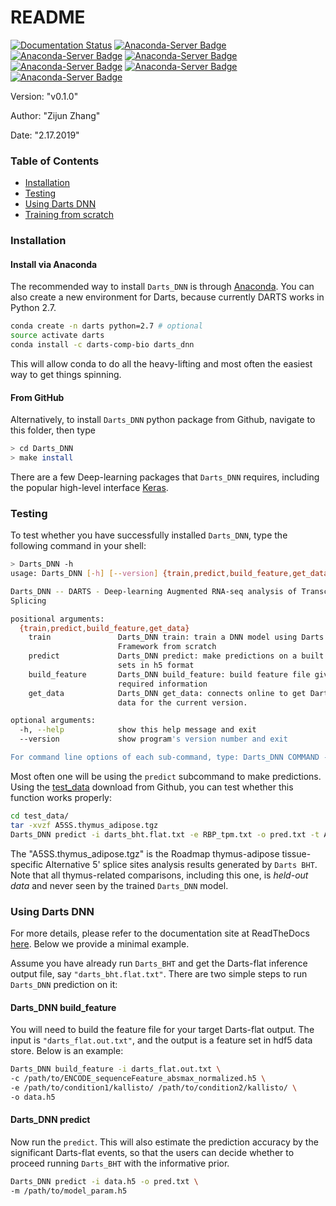 # README

[![Documentation Status](https://readthedocs.org/projects/darts-dnn/badge/?version=latest)](https://darts-dnn.readthedocs.io/en/latest/?badge=latest)
[![Anaconda-Server Badge](https://anaconda.org/darts-comp-bio/darts_dnn/badges/version.svg)](https://anaconda.org/darts-comp-bio/darts_dnn)
[![Anaconda-Server Badge](https://anaconda.org/darts-comp-bio/darts_dnn/badges/installer/conda.svg)](https://conda.anaconda.org/darts-comp-bio)
[![Anaconda-Server Badge](https://anaconda.org/darts-comp-bio/darts_dnn/badges/latest_release_date.svg)](https://anaconda.org/darts-comp-bio/darts_dnn)
[![Anaconda-Server Badge](https://anaconda.org/darts-comp-bio/darts_dnn/badges/platforms.svg)](https://anaconda.org/darts-comp-bio/darts_dnn)
[![Anaconda-Server Badge](https://anaconda.org/darts-comp-bio/darts_dnn/badges/downloads.svg)](https://anaconda.org/darts-comp-bio/darts_dnn)
[![Anaconda-Server Badge](https://anaconda.org/darts-comp-bio/darts_dnn/badges/license.svg)](https://anaconda.org/darts-comp-bio/darts_dnn)

Version: "v0.1.0"

Author: "Zijun Zhang"

Date: "2.17.2019"

### Table of Contents
- [Installation](#installation)
- [Testing](#testing)
- [Using Darts DNN](#using-darts-dnn)
- [Training from scratch](#training-from-scratch)

### Installation

#### Install via Anaconda
The recommended way to install `Darts_DNN` is through [Anaconda](https://anaconda.org/darts-comp-bio).
You can also create a new environment for Darts, because currently DARTS works in Python 2.7.

```bash
conda create -n darts python=2.7 # optional
source activate darts
conda install -c darts-comp-bio darts_dnn
```

This will allow conda to do all the heavy-lifting and most often the easiest way to get things spinning.


#### From GitHub
Alternatively, to install `Darts_DNN` python package from Github, navigate to this folder, then type
```sh
> cd Darts_DNN
> make install
```

There are a few Deep-learning packages that `Darts_DNN` requires, including
the popular high-level interface [Keras](#). 


### Testing

To test whether you have successfully installed `Darts_DNN`, type the following command in your shell:

```sh
> Darts_DNN -h
usage: Darts_DNN [-h] [--version] {train,predict,build_feature,get_data} ...

Darts_DNN -- DARTS - Deep-learning Augmented RNA-seq analysis of Transcript
Splicing

positional arguments:
  {train,predict,build_feature,get_data}
    train               Darts_DNN train: train a DNN model using Darts
                        Framework from scratch
    predict             Darts_DNN predict: make predictions on a built feature
                        sets in h5 format
    build_feature       Darts_DNN build_feature: build feature file given
                        required information
    get_data            Darts_DNN get_data: connects online to get Darts_DNN
                        data for the current version.

optional arguments:
  -h, --help            show this help message and exit
  --version             show program's version number and exit

For command line options of each sub-command, type: Darts_DNN COMMAND -h
```

Most often one will be using the ``predict`` subcommand to make predictions. Using the [test_data](#) download from Github, you can test whether this function works properly:

```bash
cd test_data/
tar -xvzf A5SS.thymus_adipose.tgz
Darts_DNN predict -i darts_bht.flat.txt -e RBP_tpm.txt -o pred.txt -t A5SS
```

The "A5SS.thymus_adipose.tgz" is the Roadmap thymus-adipose tissue-specific Alternative 5' splice sites analysis results generated by ``Darts BHT``. Note that all thymus-related comparisons, including this one, is *held-out data* and never seen by the trained ``Darts_DNN`` model.


### Using Darts DNN

For more details, please refer to the documentation site at ReadTheDocs [here](#). Below we provide a 
minimal example.

Assume you have already run `Darts_BHT` and get the Darts-flat inference output file, say `"darts_bht.flat.txt"`. 
There are two simple steps to run `Darts_DNN` prediction on it:

#### Darts_DNN build_feature
You will need to build the feature file for your target Darts-flat output. The input is `"darts_flat.out.txt"`, and the
output is a feature set in hdf5 data store. Below is an example:

```sh
Darts_DNN build_feature -i darts_flat.out.txt \
-c /path/to/ENCODE_sequenceFeature_absmax_normalized.h5 \
-e /path/to/condition1/kallisto/ /path/to/condition2/kallisto/ \
-o data.h5
```

#### Darts_DNN predict
Now run the `predict`. This will also estimate the prediction accuracy by
the significant Darts-flat events, so that the users can decide whether to
proceed running `Darts_BHT` with the informative prior.


```sh
Darts_DNN predict -i data.h5 -o pred.txt \
-m /path/to/model_param.h5
```

